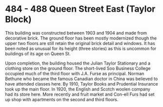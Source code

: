 # 484 - 488 Queen Street East (Taylor Block)

This building was constructed between 1903 and 1904 and made from decorative brick. The ground floor has been mostly modernized though the upper two floors are still retain the original brick detail and windows. It has been noted as unusual for its height (three stories) as this is uncommon for buildings of its age on Queen St.

Upon completion, the building housed the Julian Taylor Stationary and a clothing store on the ground floor. The short-lived Soo Business College occupied much of the third floor with J.A. Furse as principal. Norman Bethune who became the famous Canadian doctor in China was believed to have attended classes here. By 1910, Taylor Books and Prudential Insurance took up the main floor. In 1920, the English and Scotch woolen company had its store here. More recently and fruit market and Con-ell Furs had set up shop with apartments on the second and third floors.
